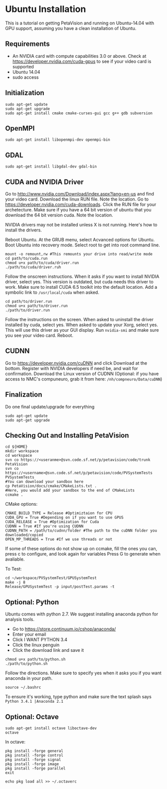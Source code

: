 Ubuntu Installation
==================================

This is a tutorial on getting PetaVision and running on Ubuntu-14.04 with GPU support, assuming you have a clean installation of Ubuntu.

Requirements
----------------------------------
- An NVIDIA card with compute capabilities 3.0 or above. Check at <https://developer.nvidia.com/cuda-gpus> to see if your video card is supported
- Ubuntu 14.04
- sudo access


Initialization
----------------------------------
~~~~~~~~~~~~~~~~~~~~{.sh}
sudo apt-get update
sudo apt-get upgrade
sudo apt-get install cmake cmake-curses-gui gcc g++ gdb subversion
~~~~~~~~~~~~~~~~~~~~


OpenMPI
----------------------------------
~~~~~~~~~~~~~~~~~~~~{.sh}
sudo apt-get install libopenmpi-dev openmpi-bin
~~~~~~~~~~~~~~~~~~~~


GDAL
----------------------------------
~~~~~~~~~~~~~~~~~~~~{.sh}
sudo apt-get install libgdal-dev gdal-bin
~~~~~~~~~~~~~~~~~~~~


CUDA and NVIDIA Driver
----------------------------------
Go to <http://www.nvidia.com/Download/index.aspx?lang=en-us> and find your video card. Download the linux RUN file. Note the location.
Go to <https://developer.nvidia.com/cuda-downloads>.
Click the RUN file for your archetecture. Make sure if you have a 64 bit version of ubuntu that you download the 64 bit version cuda. Note the location.

NVIDIA drivers may not be installed unless X is not running. Here's how to install the drivers.

Reboot Ubuntu. At the GRUB menu, select Acvanced options for Ubuntu.
Boot Ubuntu into recovery mode.
Select root to get into root command line.
~~~~~~~~~~~~~~~~~~~~{.sh}
mount -o remount,rw #This remounts your drive into read/write mode
cd path/to/cuda.run 
chmod u+x path/to/cuda/driver.run
./path/to/cuda/driver.ruh
~~~~~~~~~~~~~~~~~~~~

Follow the onscreen instructions.
When it asks if you want to install NVIDIA driver, select yes. This version is outdated, but cuda needs this driver to work.
Make sure to install CUDA 6.5 toolkit into the default location. Add a symbolic link to `/usr/local/cuda` when asked.

~~~~~~~~~~~~~~~~~~~~{.sh}
cd path/to/driver.run
chmod u+x path/to/driver.run
./path/to/driver.run
~~~~~~~~~~~~~~~~~~~~

Follow the instructions on the screen.
When asked to uninstall the driver installed by cuda, select yes.
When asked to update your Xorg, select yes. This will use this driver as your GUI display.
Run `nvidia-smi` and make sure you see your video card.
Reboot.

CUDNN
----------------------------------
Go to <https://developer.nvidia.com/cuDNN> and click Download at the bottom.
Register with NVIDIA developers if need be, and wait for confirmation.
Download the Linux version of CUDNN
(Optional: if you have access to NMC's compuneuro, grab it from here: `/nh/compneuro/Data/cuDNN`)

Finalization
----------------------------------
Do one final update/upgrade for everything
~~~~~~~~~~~~~~~~~~~~{.sh}
sudo apt-get update
sudo apt-get upgrade
~~~~~~~~~~~~~~~~~~~~


Checking Out and Installing PetaVision
----------------------------------

~~~~~~~~~~~~~~~~~~~~{.sh}
cd ${HOME}
mkdir workspace
cd workspace
svn co https://<useranme>@svn.code.sf.net/p/petavision/code/trunk PetaVision
svn co https://<username>@svn.code.sf.net/p/petavision/code/PVSystemTests PVSystemTests
#You can download your sandbox here
cp PetaVision/docs/cmake/CMakeLists.txt .
#Here, you would add your sandbox to the end of CMakeLists
ccmake .
~~~~~~~~~~~~~~~~~~~~

CMake options:
~~~~~~~~~~~~~~~~~~~~
CMAKE_BUILD_TYPE = Release #Optimiztaion for CPU
CUDA_GPU = True #Depending on if you want to use GPUS
CUDA_RELEASE = True #Optimization for Cuda
CUDNN = True #If you're using CUDNN
CUDNN_PATH = /path/to/cudnn/folder #The path to the cuDNN folder you downloaded/copied
OPEN_MP_THREADS = True #If we use threads or not
~~~~~~~~~~~~~~~~~~~~

If some of these options do not show up on ccmake, fill the ones you can, press c to configure, and look again for variables
Press G to generate when avaliable.

To Test:

~~~~~~~~~~~~~~~~~~~~{.sh}
cd ~/workspace/PVSystemTest/GPUSystemTest
make -j 8
Release/GPUSystemTest -p input/postTest.params -t
~~~~~~~~~~~~~~~~~~~~


Optional: Python
----------------------------------
Ubuntu comes with python 2.7. We suggest installing anaconda python for analysis tools.
- Go to <https://store.continuum.io/cshop/anaconda/>
- Enter your email
- Click I WANT PYTHON 3.4
- Click the linux penguin
- Click the download link and save it

~~~~~~~~~~~~~~~~~~~~{.sh}
chmod u+x path/to/python.sh
./path/to/python.sh
~~~~~~~~~~~~~~~~~~~~

Follow the directions. Make sure to specify yes when it asks you if you want anaconda in your path.

~~~~~~~~~~~~~~~~~~~~{.sh}
source ~/.bashrc
~~~~~~~~~~~~~~~~~~~~

To ensure it's working, type python and make sure the text splash says `Python 3.4.1 |Anaconda 2.1`


Optional: Octave
----------------------------------

~~~~~~~~~~~~~~~~~~~~{.sh}
sudo apt-get install octave liboctave-dev
octave
~~~~~~~~~~~~~~~~~~~~

In octave:
~~~~~~~~~~~~~~~~~~~~{.m}
pkg install -forge general
pkg install -forge control
pkg install -forge signal
pkg install -forge image
pkg install -forge parallel
exit
~~~~~~~~~~~~~~~~~~~~

~~~~~~~~~~~~~~~~~~~~{.sh}
echo pkg load all >> ~/.octaverc
~~~~~~~~~~~~~~~~~~~~
